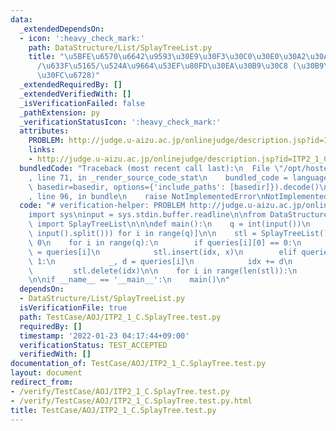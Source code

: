 ```yaml
---
data:
  _extendedDependsOn:
  - icon: ':heavy_check_mark:'
    path: DataStructure/List/SplayTreeList.py
    title: "\u5BFE\u6570\u6642\u9593\u30E9\u30F3\u30C0\u30E0\u30A2\u30AF\u30BB\u30B9\
      /\u633F\u5165/\u524A\u9664\u53EF\u80FD\u30EA\u30B9\u30C8 (\u30B9\u30D7\u30EC\
      \u30FC\u6728)"
  _extendedRequiredBy: []
  _extendedVerifiedWith: []
  _isVerificationFailed: false
  _pathExtension: py
  _verificationStatusIcon: ':heavy_check_mark:'
  attributes:
    PROBLEM: http://judge.u-aizu.ac.jp/onlinejudge/description.jsp?id=ITP2_1_C
    links:
    - http://judge.u-aizu.ac.jp/onlinejudge/description.jsp?id=ITP2_1_C
  bundledCode: "Traceback (most recent call last):\n  File \"/opt/hostedtoolcache/Python/3.10.4/x64/lib/python3.10/site-packages/onlinejudge_verify/documentation/build.py\"\
    , line 71, in _render_source_code_stat\n    bundled_code = language.bundle(stat.path,\
    \ basedir=basedir, options={'include_paths': [basedir]}).decode()\n  File \"/opt/hostedtoolcache/Python/3.10.4/x64/lib/python3.10/site-packages/onlinejudge_verify/languages/python.py\"\
    , line 96, in bundle\n    raise NotImplementedError\nNotImplementedError\n"
  code: "# verification-helper: PROBLEM http://judge.u-aizu.ac.jp/onlinejudge/description.jsp?id=ITP2_1_C\n\
    import sys\ninput = sys.stdin.buffer.readline\n\nfrom DataStructure.List.SplayTreeList\
    \ import SplayTreeList\n\n\ndef main():\n    q = int(input())\n    queries = [list(map(int,\
    \ input().split())) for i in range(q)]\n\n    stl = SplayTreeList()\n    idx =\
    \ 0\n    for i in range(q):\n        if queries[i][0] == 0:\n            _, x\
    \ = queries[i]\n            stl.insert(idx, x)\n        elif queries[i][0] ==\
    \ 1:\n            _, d = queries[i]\n            idx += d\n        else:\n   \
    \         stl.delete(idx)\n\n    for i in range(len(stl)):\n        print(stl[i])\n\
    \n\nif __name__ == '__main__':\n    main()\n"
  dependsOn:
  - DataStructure/List/SplayTreeList.py
  isVerificationFile: true
  path: TestCase/AOJ/ITP2_1_C.SplayTree.test.py
  requiredBy: []
  timestamp: '2022-01-23 04:17:44+09:00'
  verificationStatus: TEST_ACCEPTED
  verifiedWith: []
documentation_of: TestCase/AOJ/ITP2_1_C.SplayTree.test.py
layout: document
redirect_from:
- /verify/TestCase/AOJ/ITP2_1_C.SplayTree.test.py
- /verify/TestCase/AOJ/ITP2_1_C.SplayTree.test.py.html
title: TestCase/AOJ/ITP2_1_C.SplayTree.test.py
---
```


